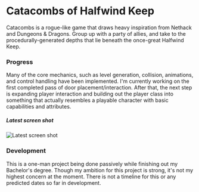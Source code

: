 # Catacombs of Halfwind Keep
Catacombs is a rogue-like game that draws heavy inspiration from Nethack and Dungeons & Dragons. Group up with a party of allies, and take to the procedurally-generated depths that lie beneath the once-great Halfwind Keep.

### Progress
Many of the core mechanics, such as level generation, collision, animations, and control handling have been implemented. I'm currently working on the first completed pass of door placement/interaction. After that, the next step is expanding player interaction and building out the player class into something that actually resembles a playable character with basic capabilities and attributes.

##### Latest screen shot
![Latest screen shot](https://i.imgur.com/rNLQqYv.jpg)

### Development
This is a one-man project being done passively while finishing out my Bachelor's degree. Though my ambition for this project is strong, it's not my highest concern at the moment. There is not a timeline for this or any predicted dates so far in development.
